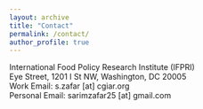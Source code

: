 ```yaml
---
layout: archive
title: "Contact"
permalink: /contact/
author_profile: true
---
```

International Food Policy Research Institute (IFPRI) <br>
Eye Street, 1201 I St NW, Washington, DC 20005 <br>
Work Email: s.zafar [at] cgiar.org <br>
Personal Email: sarimzafar25 [at] gmail.com

